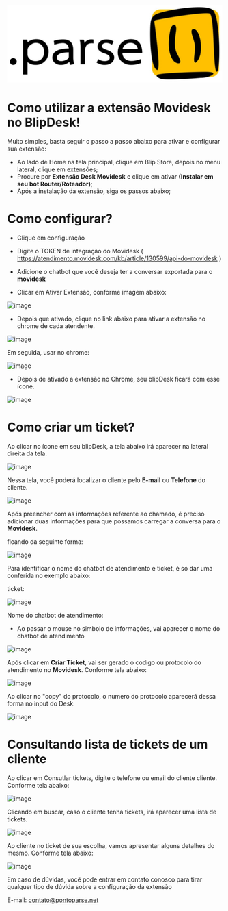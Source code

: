![N|Solid](https://raw.githubusercontent.com/Wilkor/img-clonebots/main/logoParseHorizontal.jpeg)


# Como utilizar a extensão Movidesk no BlipDesk!

Muito simples, basta seguir o passo a passo abaixo para ativar e configurar sua extensão:

 - Ao lado de Home na tela principal, clique em Blip Store, depois no menu lateral, clique em extensões;
 - Procure por **Extensão Desk Movidesk** e clique em ativar **(Instalar em seu bot Router/Roteador)**;
 - Após a instalação da extensão, siga os passos abaixo;
 
 # Como configurar?
 
  - Clique em configuração
  - Digite o TOKEN de integração do Movidesk ( https://atendimento.movidesk.com/kb/article/130599/api-do-movidesk )
  - Adicione o chatbot que você deseja ter a conversar exportada para o **movidesk**
 
  - Clicar em Ativar Extensão, conforme imagem abaixo:

![image](https://user-images.githubusercontent.com/34819624/219115043-d35b50f4-1251-4702-9536-095a800af9f2.png)


  
  - Depois que ativado, clique no link abaixo para ativar a extensão no chrome de cada atendente.
  
![image](https://user-images.githubusercontent.com/34819624/219115549-af9035a3-2b50-479e-955d-567fa2d6f702.png)


   
   Em seguida, usar no chrome:
   
   ![image](https://user-images.githubusercontent.com/34819624/208984825-6bb8e412-70f9-4d92-852b-90510b0ba778.png)


  - Depois de ativado a extensão no Chrome, seu blipDesk ficará com esse ícone.
  
  ![image](https://user-images.githubusercontent.com/34819624/208979059-2e8abae9-c1ae-4d9b-ba2c-4dfea2de5df2.png)

# Como criar um ticket?
  Ao clicar no ícone em seu blipDesk, a tela abaixo irá aparecer na lateral direita da tela.
  
  ![image](https://user-images.githubusercontent.com/34819624/219109884-2bd066e2-fb3a-4d57-a1b3-c019d90d5880.png)

  Nessa tela, você poderá localizar o cliente pelo **E-mail** ou **Telefone** do cliente.
  
  ![image](https://user-images.githubusercontent.com/34819624/219109492-5a85f876-e15e-4c20-837d-ff05d822757e.png)
  
  Após preencher com as informações referente ao chamado, é preciso adicionar duas informações para que possamos carregar a conversa para o **Movidesk**.
  
  ficando da seguinte forma:
  
  ![image](https://user-images.githubusercontent.com/34819624/219110622-c6ca8d36-d6b5-4525-a73e-15fdce6f1b1c.png)

  Para identificar o nome do chatbot de atendimento e ticket, é só dar uma conferida no exemplo abaixo:
  
  ticket:
  
  ![image](https://user-images.githubusercontent.com/34819624/219111082-96b55e88-5996-47b3-a2fb-a31a6b56b71a.png)

 Nome do chatbot de atendimento:
 
 - Ao passar o mouse no simbolo de informações, vai aparecer o nome do chatbot de atendimento 

  ![image](https://user-images.githubusercontent.com/34819624/219112972-3646b7f6-985b-4fa0-b5e0-b2c8584eff3a.png)


  Após clicar em **Criar Ticket**, vai ser gerado o codigo ou protocolo do atendimento no **Movidesk**. Conforme tela abaixo:
 
 ![image](https://user-images.githubusercontent.com/34819624/219113509-3a0b4135-b9b2-4c15-8c7a-1d287b6bb9e9.png)


 Ao clicar no "copy" do protocolo, o numero do protocolo aparecerá dessa forma no input do Desk:
 
 ![image](https://user-images.githubusercontent.com/34819624/219113762-1078e15b-ff9c-49de-bfe1-1916d1a0d522.png)


 # Consultando lista de tickets de um cliente
 
  Ao clicar em Consutlar tickets, digite o telefone ou email do cliente cliente. Conforme tela abaixo:
  
  ![image](https://user-images.githubusercontent.com/34819624/219116380-0eedd8c5-0474-47e6-88c5-b5f9c86ddfd6.png)
 
  Clicando em buscar, caso o cliente tenha tickets, irá aparecer uma lista de tickets.
  
  ![image](https://user-images.githubusercontent.com/34819624/219116583-651ce1f8-d812-4697-9934-e7660cb25bf5.png)

  Ao cliente no ticket de sua escolha, vamos apresentar alguns detalhes do mesmo. Conforme tela abaixo:
  
  ![image](https://user-images.githubusercontent.com/34819624/219116758-a9d27ae5-88a3-4223-9ee3-ed11cd8b9c25.png)


  Em caso de dúvidas, você pode entrar em contato conosco para tirar qualquer tipo de dúvida sobre a configuração da extensão
 
  E-mail: contato@pontoparse.net
